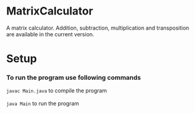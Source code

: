 # MatrixCalculator
A matrix calculator. Addition, subtraction, multiplication and transposition are available in the current version.

# Setup
### To run the program use following commands</br>
```javac Main.java``` to compile the program</br>
</br>
```java Main``` to run the program